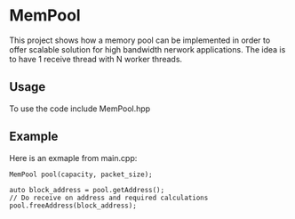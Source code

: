 # MemPool

This project shows how a memory pool can be implemented in order to offer scalable solution for high bandwidth nerwork applications.
The idea is to have 1 receive thread with N worker threads.

## Usage

To use the code include MemPool.hpp

## Example
Here is an exmaple from main.cpp:
```
MemPool pool(capacity, packet_size);

auto block_address = pool.getAddress();
// Do receive on address and required calculations
pool.freeAddress(block_address);
```
